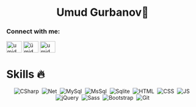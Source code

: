 <h1 align="center">Umud Gurbanov👋</h1>
<h3 align="left">Connect with me:</h3>
<p align="left">
<a href="https://linkedin.com/in/umid gurbanov" target="blank"><img align="center" src="https://raw.githubusercontent.com/rahuldkjain/github-profile-readme-generator/master/src/images/icons/Social/linked-in-alt.svg" alt="umid gurbanov" height="30" width="40" /></a>
<a href="https://fb.com/ümid qurbanov" target="blank"><img align="center" src="https://raw.githubusercontent.com/rahuldkjain/github-profile-readme-generator/master/src/images/icons/Social/facebook.svg" alt="ümid qurbanov" height="30" width="40" /></a>
<a href="https://instagram.com/umid._100" target="blank"><img align="center" src="https://raw.githubusercontent.com/rahuldkjain/github-profile-readme-generator/master/src/images/icons/Social/instagram.svg" alt="umid._100" height="30" width="40" /></a>
</p>

<h1>Skills 🔥</h1>
<div align='center'>
 <img src="https://img.shields.io/badge/C%23-239120?style=for-the-badge&logo=c-sharp&logoColor=white" title="CSharp" alt="CSharp"/>&nbsp;
 <img src="https://img.shields.io/badge/.NET-512BD4?style=for-the-badge&logo=dotnet&logoColor=white" title="Net" alt="Net"/>&nbsp;
 <img src="https://img.shields.io/badge/MySQL-005C84?style=for-the-badge&logo=mysql&logoColor=white" title="MySql" alt="MySql"/>&nbsp;
 <img src="https://img.shields.io/badge/Microsoft%20SQL%20Server-CC2927?style=for-the-badge&logo=microsoft%20sql%20server&logoColor=white" title="MsSql" alt="MsSql"/>&nbsp;
 <img src="https://img.shields.io/badge/SQLite-07405E?style=for-the-badge&logo=sqlite&logoColor=white" title="Sqlite" alt="Sqlite"/>&nbsp;
 <img src="https://img.shields.io/badge/HTML5-E34F26?style=for-the-badge&logo=html5&logoColor=white" title="HTML" alt="HTML"/>&nbsp;
 <img src="https://img.shields.io/badge/CSS3-1572B6?style=for-the-badge&logo=css3&logoColor=white" title="CSS" alt="CSS"/>&nbsp;
 <img src="https://img.shields.io/badge/JavaScript-323330?style=for-the-badge&logo=javascript&logoColor=F7DF1E" title="JS" alt="JS"/>&nbsp;
 <img src="https://img.shields.io/badge/jQuery-0769AD?style=for-the-badge&logo=jquery&logoColor=white" title="jQuery" alt="jQuery"/>&nbsp;
 <img src="https://img.shields.io/badge/Sass-CC6699?style=for-the-badge&logo=sass&logoColor=white" title="Sass" alt="Sass"/>&nbsp;
 <img src="https://img.shields.io/badge/Bootstrap-563D7C?style=for-the-badge&logo=bootstrap&logoColor=white" title="Bootstrap" alt="Bootstrap"/>&nbsp;
 <img src="https://img.shields.io/badge/GIT-E44C30?style=for-the-badge&logo=git&logoColor=white" title="Git" alt="Git"/>
 
</div>
